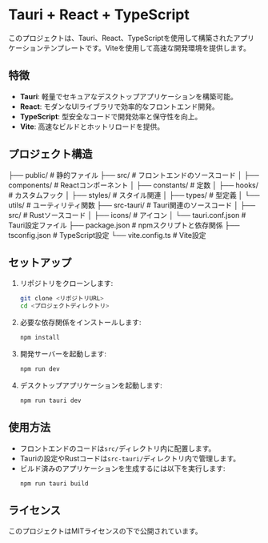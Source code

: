 # Tauri + React + TypeScript

このプロジェクトは、Tauri、React、TypeScriptを使用して構築されたアプリケーションテンプレートです。Viteを使用して高速な開発環境を提供します。

## 特徴
- **Tauri**: 軽量でセキュアなデスクトップアプリケーションを構築可能。
- **React**: モダンなUIライブラリで効率的なフロントエンド開発。
- **TypeScript**: 型安全なコードで開発効率と保守性を向上。
- **Vite**: 高速なビルドとホットリロードを提供。

## プロジェクト構造
 ├── public/          # 静的ファイル
 ├── src/             # フロントエンドのソースコード
 │   ├── components/  # Reactコンポーネント
 │   ├── constants/   # 定数
 │   ├── hooks/       # カスタムフック
 │   ├── styles/      # スタイル関連
 │   ├── types/       # 型定義
 │   └── utils/       # ユーティリティ関数
 ├── src-tauri/       # Tauri関連のソースコード
 │   ├── src/         # Rustソースコード
 │   ├── icons/       # アイコン
 │   └── tauri.conf.json # Tauri設定ファイル
 ├── package.json     # npmスクリプトと依存関係
 ├── tsconfig.json    # TypeScript設定
 └── vite.config.ts   # Vite設定

## セットアップ
1. リポジトリをクローンします:
   ```bash
   git clone <リポジトリURL>
   cd <プロジェクトディレクトリ>
   ```

2. 必要な依存関係をインストールします:
   ```bash
   npm install
   ```

3. 開発サーバーを起動します:
   ```bash
   npm run dev
   ```

4. デスクトップアプリケーションを起動します:
   ```bash
   npm run tauri dev
   ```

## 使用方法
- フロントエンドのコードは`src/`ディレクトリ内に配置します。
- Tauriの設定やRustコードは`src-tauri/`ディレクトリ内で管理します。
- ビルド済みのアプリケーションを生成するには以下を実行します:
  ```bash
  npm run tauri build
  ```

## ライセンス
このプロジェクトはMITライセンスの下で公開されています。